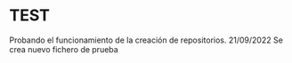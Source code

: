 # TEST
Probando el funcionamiento de la creación de repositorios.
21/09/2022
Se crea nuevo fichero de prueba